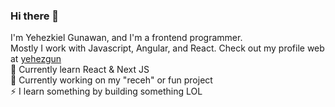 ### Hi there 👋
I'm Yehezkiel Gunawan, and I'm a frontend programmer. <br>
Mostly I work with Javascript, Angular, and React. Check out my profile web at [yehezgun](https://yehezgun.com) <br>
🌱 Currently learn React & Next JS <br>
🔭 Currently working on my "receh" or fun project <br>
⚡ I learn something by building something LOL <br>

<!--
**yehezkielgunawan/yehezkielgunawan** is a ✨ _special_ ✨ repository because its `README.md` (this file) appears on your GitHub profile.

Here are some ideas to get you started:

- 🔭 I’m currently working on ...
- 🌱 I’m currently learning ...
- 👯 I’m looking to collaborate on ...
- 🤔 I’m looking for help with ...
- 💬 Ask me about ...
- 📫 How to reach me: ...
- 😄 Pronouns: ...
- ⚡ Fun fact: ...
-->
